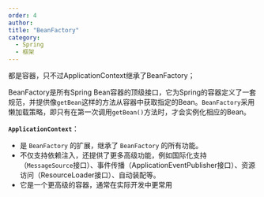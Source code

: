 ```yaml
---
order: 4
author: 
title: "BeanFactory"
category:
  - Spring
  - 框架
---
```


都是容器，只不过ApplicationContext继承了BeanFactory；

BeanFactory是所有Spring Bean容器的顶级接口，它为Spring的容器定义了一套规范，并提供像`getBean`这样的方法从容器中获取指定的Bean。`BeanFactory`采用懒加载策略，即只有在第一次调用`getBean()`方法时，才会实例化相应的Bean。

**`ApplicationContext`**：

- 是 `BeanFactory` 的扩展，继承了 `BeanFactory` 的所有功能。
- 不仅支持依赖注入，还提供了更多高级功能，例如国际化支持（`MessageSource`接口）、事件传播（ApplicationEventPublisher接口）、资源访问（ResourceLoader接口）、自动装配等。
- 它是一个更高级的容器，通常在实际开发中更常用